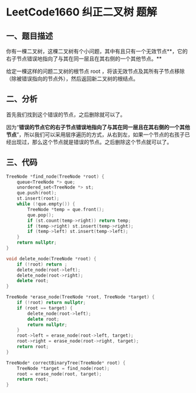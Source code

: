# LeetCode1660 纠正二叉树 题解

## 一、题目描述

你有一棵二叉树，这棵二叉树有个小问题，其中有且只有一个无效节点**，它的右子节点错误地指向了与其在同一层且在其右侧的一个其他节点。**

给定一棵这样的问题二叉树的根节点 root ，将该无效节点及其所有子节点移除（除被错误指向的节点外），然后返回新二叉树的根结点。



## 二、分析

首先我们找到这个错误的节点，之后删除就可以了。

因为“**错误的节点它的右子节点错误地指向了与其在同一层且在其右侧的一个其他节点**”，所以我们可以采用层序遍历的方式，从右到左，如果一个节点的右孩子已经出现过，那么这个节点就是错误的节点。之后删除这个节点就可以了。



## 三、代码

```c++
TreeNode *find_node(TreeNode *root) {
    queue<TreeNode *> que;
    unordered_set<TreeNode *> st;
    que.push(root);
    st.insert(root);
    while (!que.empty()) {
        TreeNode *temp = que.front();
        que.pop();
        if (st.count(temp->right)) return temp;
        if (temp->right) st.insert(temp->right);
        if (temp->left) st.insert(temp->left);
    }
    return nullptr;
}

void delete_node(TreeNode *root) {
    if (!root) return ;
    delete_node(root->left);
    delete_node(root->right);
    delete root;
}

TreeNode *erase_node(TreeNode *root, TreeNode *target) {
    if (!root) return nullptr;
    if (root == target) {
        delete_node(root->left);
        delete root;
        return nullptr;
    }
    root->left = erase_node(root->left, target);
    root->right = erase_node(root->right, target);
    return root;
}

TreeNode* correctBinaryTree(TreeNode* root) {
    TreeNode *target = find_node(root);
    root = erase_node(root, target);
    return root;
}
```





